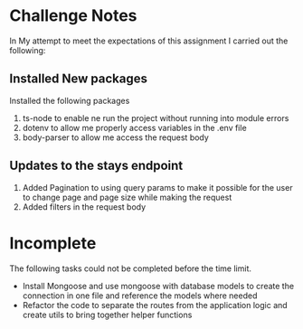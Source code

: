 # Challenge Notes

In My attempt to meet the expectations of this assignment I carried out the following:
## Installed New packages
Installed the following packages
1. ts-node to enable ne run the project without running into module errors
2. dotenv to allow me properly access variables in the .env file
3. body-parser to allow me access the request body

## Updates to the stays endpoint
1. Added Pagination to using query params to make it possible for the user to change page and page size while making the request
2. Added filters in the request body


# Incomplete
The following tasks could not be completed before the time limit.

- Install Mongoose and use mongoose with database models to create the connection in one file and reference the models where needed
- Refactor the code to separate the routes from the application logic and create utils to bring together helper functions